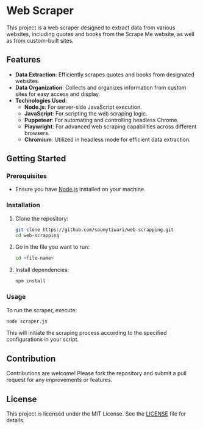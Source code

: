 

# Web Scraper

This project is a web scraper designed to extract data from various websites, including quotes and books from the Scrape Me website, as well as from custom-built sites. 

## Features

- **Data Extraction**: Efficiently scrapes quotes and books from designated websites.
- **Data Organization**: Collects and organizes information from custom sites for easy access and display.
- **Technologies Used**:
  - **Node.js**: For server-side JavaScript execution.
  - **JavaScript**: For scripting the web scraping logic.
  - **Puppeteer**: For automating and controlling headless Chrome.
  - **Playwright**: For advanced web scraping capabilities across different browsers.
  - **Chromium**: Utilized in headless mode for efficient data extraction.

## Getting Started

### Prerequisites

- Ensure you have [Node.js](https://nodejs.org/) installed on your machine.

### Installation

1. Clone the repository:
   ```bash
   git clone https://github.com/soumytiwari/web-scrapping.git
   cd web-scrapping
   ```

2. Go in the file you want to run:
   ```bash
   cd <file-name>
   ```

4. Install dependencies:
   ```bash
   npm install
   ```

### Usage

To run the scraper, execute:
```bash
node scraper.js
```

This will initiate the scraping process according to the specified configurations in your script.

## Contribution

Contributions are welcome! Please fork the repository and submit a pull request for any improvements or features.

## License

This project is licensed under the MIT License. See the [LICENSE](LICENSE) file for details.

